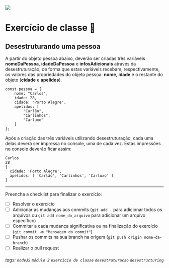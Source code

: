 ![](https://i.imgur.com/xG74tOh.png)

# Exercício de classe 🏫

## Desestruturando uma pessoa

A partir do objeto pessoa abaixo, deverão ser criadas três variáveis **nomeDaPessoa**, **idadeDaPessoa** e **infosAdicionais** através da desestruturação, de forma que estas variáveis recebam, respectivamente, os valores das propriedades do objeto pessoa: **nome**, **idade** e o restante do objeto (**cidade** e **apelidos**).

```javascript=
const pessoa = {
    nome: "Carlos",
    idade: 28,
    cidade: "Porto Alegre",
    apelidos: [
        "Carlão",
        "Carlinhos",
        "Carluxo"
    ]
};
```

Após a criação das três variáveis utilizando desestruturação, cada uma delas deverá ser impressa no console, uma de cada vez.
Estas impressões no console deverão ficar assim:

```
Carlos
28
{
  cidade: 'Porto Alegre',
  apelidos: [ 'Carlão', 'Carlinhos', 'Carluxo' ]
}
```

---

Preencha a checklist para finalizar o exercício:

- [ ] Resolver o exercício
- [ ] Adicionar as mudanças aos commits (`git add .` para adicionar todos os arquivos ou `git add nome_do_arquivo` para adicionar um arquivo específico)
- [ ] Commitar a cada mudança significativa ou na finalização do exercício (`git commit -m "Mensagem do commit"`)
- [ ] Pushar os commits na sua branch na origem (`git push origin nome-da-branch`)
- [ ] Realizar o pull request

###### tags: `nodeJS` `módulo 2` `exercício de classe` `desestruturacao` `desestructuring`
